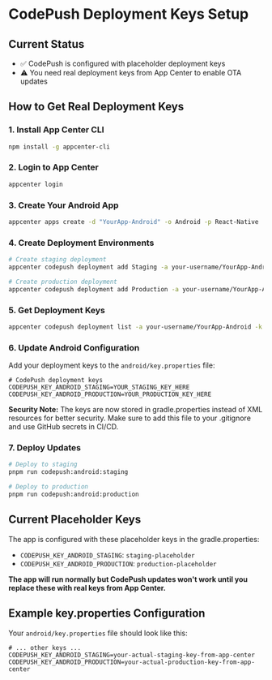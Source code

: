 # CodePush Deployment Keys Setup

## Current Status

- ✅ CodePush is configured with placeholder deployment keys
- ⚠️ You need real deployment keys from App Center to enable OTA updates

## How to Get Real Deployment Keys

### 1. Install App Center CLI

```bash
npm install -g appcenter-cli
```

### 2. Login to App Center

```bash
appcenter login
```

### 3. Create Your Android App

```bash
appcenter apps create -d "YourApp-Android" -o Android -p React-Native
```

### 4. Create Deployment Environments

```bash
# Create staging deployment
appcenter codepush deployment add Staging -a your-username/YourApp-Android

# Create production deployment
appcenter codepush deployment add Production -a your-username/YourApp-Android
```

### 5. Get Deployment Keys

```bash
appcenter codepush deployment list -a your-username/YourApp-Android -k
```

### 6. Update Android Configuration

Add your deployment keys to the `android/key.properties` file:

```properties
# CodePush deployment keys
CODEPUSH_KEY_ANDROID_STAGING=YOUR_STAGING_KEY_HERE
CODEPUSH_KEY_ANDROID_PRODUCTION=YOUR_PRODUCTION_KEY_HERE
```

**Security Note:** The keys are now stored in gradle.properties instead of XML resources for better security. Make sure to add this file to your .gitignore and use GitHub secrets in CI/CD.

### 7. Deploy Updates

```bash
# Deploy to staging
pnpm run codepush:android:staging

# Deploy to production
pnpm run codepush:android:production
```

## Current Placeholder Keys

The app is configured with these placeholder keys in the gradle.properties:

- `CODEPUSH_KEY_ANDROID_STAGING`: `staging-placeholder`
- `CODEPUSH_KEY_ANDROID_PRODUCTION`: `production-placeholder`

**The app will run normally but CodePush updates won't work until you replace these with real keys from App Center.**

## Example key.properties Configuration

Your `android/key.properties` file should look like this:

```properties
# ... other keys ...
CODEPUSH_KEY_ANDROID_STAGING=your-actual-staging-key-from-app-center
CODEPUSH_KEY_ANDROID_PRODUCTION=your-actual-production-key-from-app-center
```
